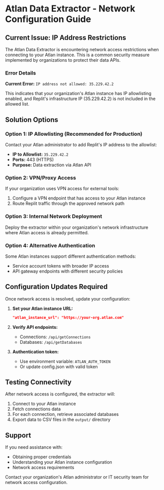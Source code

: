 # Atlan Data Extractor - Network Configuration Guide

## Current Issue: IP Address Restrictions

The Atlan Data Extractor is encountering network access restrictions when connecting to your Atlan instance. This is a common security measure implemented by organizations to protect their data APIs.

### Error Details

**Current Error:** `IP address not allowed: 35.229.42.2`

This indicates that your organization's Atlan instance has IP allowlisting enabled, and Replit's infrastructure IP (35.229.42.2) is not included in the allowed list.

## Solution Options

### Option 1: IP Allowlisting (Recommended for Production)
Contact your Atlan administrator to add Replit's IP address to the allowlist:
- **IP to Allowlist:** `35.229.42.2`
- **Ports:** 443 (HTTPS)
- **Purpose:** Data extraction via Atlan API

### Option 2: VPN/Proxy Access
If your organization uses VPN access for external tools:
1. Configure a VPN endpoint that has access to your Atlan instance
2. Route Replit traffic through the approved network path

### Option 3: Internal Network Deployment
Deploy the extractor within your organization's network infrastructure where Atlan access is already permitted.

### Option 4: Alternative Authentication
Some Atlan instances support different authentication methods:
- Service account tokens with broader IP access
- API gateway endpoints with different security policies

## Configuration Updates Required

Once network access is resolved, update your configuration:

1. **Set your Atlan instance URL:**
   ```json
   "atlan_instance_url": "https://your-org.atlan.com"
   ```

2. **Verify API endpoints:**
   - Connections: `/api/getConnections`
   - Databases: `/api/getDatabases`

3. **Authentication token:**
   - Use environment variable: `ATLAN_AUTH_TOKEN`
   - Or update config.json with valid token

## Testing Connectivity

After network access is configured, the extractor will:
1. Connect to your Atlan instance
2. Fetch connections data
3. For each connection, retrieve associated databases
4. Export data to CSV files in the `output/` directory

## Support

If you need assistance with:
- Obtaining proper credentials
- Understanding your Atlan instance configuration
- Network access requirements

Contact your organization's Atlan administrator or IT security team for network access configuration.